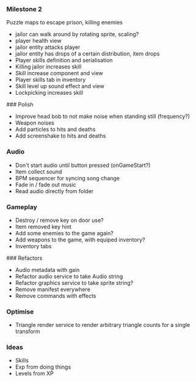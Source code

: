 
### Milestone 2
Puzzle maps to escape prison, killing enemies

* jailor can walk around by rotating sprite, scaling?
* player health view
* jailor entity attacks player
* jailor entity has drops of a certain distribution, item drops
* Player skills definition and serialisation
* Killing jailor increases skill
* Skill increase component and view
* Player skills tab in inventory
* Skill level up sound effect and view
* Lockpicking increases skill

### Polish 
* Improve head bob to not make noise when standing still (frequency?)
* Weapon noises
* Add particles to hits and deaths
* Add screenshake to hits and deaths

### Audio
* Don't start audio until button pressed (onGameStart?)
* Item collect sound
* BPM sequencer for syncing song change
* Fade in / fade out music
* Read audio directly from folder 

### Gameplay
* Destroy / remove key on door use?
* Item removed key hint
* Add some enemies to the game again?
* Add weapons to the game, with equiped inventory?
* Inventory tabs

### Refactors
* Audio metadata with gain 
* Refactor audio service to take Audio string
* Refactor graphics service to take sprite string?
* Remove manifest everywhere
* Remove commands with effects

### Optimise
* Triangle render service to render arbitrary triangle counts for a single transform


### Ideas
* Skills
* Exp from doing things
* Levels from XP



